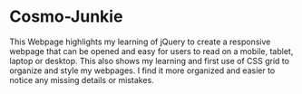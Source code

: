 # Cosmo-Junkie

This Webpage highlights my learning of jQuery to create a responsive webpage that can be opened and easy for users to read on a mobile, tablet, laptop or desktop. This also shows my learning and first use of CSS grid to organize and style my webpages. I find it more organized and easier to notice any missing details or mistakes. 
